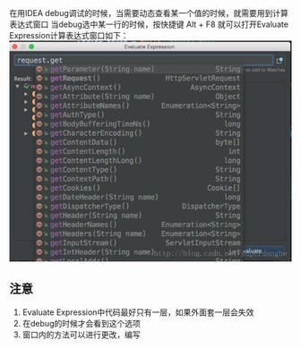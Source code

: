 在用IDEA debug调试的时候，当需要动态查看某一个值的时候，就需要用到计算表达式窗口 
当debug选中某一行的时候，按快捷键 Alt + F8 就可以打开Evaluate Expression计算表达式窗口如下：
![](../assert/idea-evaluate-Expression用法.png)

## 注意
1. Evaluate Expression中代码最好只有一层，如果外面套一层会失效
2. 在debug的时候才会看到这个选项
3. 窗口内的方法可以进行更改，编写